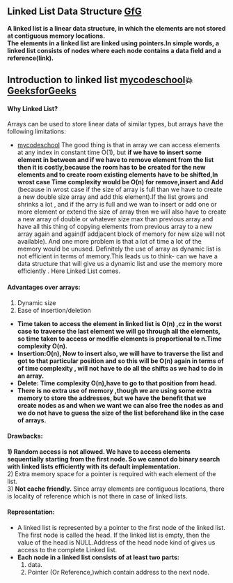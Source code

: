 ## Linked List Data Structure    [GfG](https://www.geeksforgeeks.org/data-structures/linked-list/)  
**A linked list is a linear data structure, in which the elements are not stored at contiguous memory locations.**  
**The elements in a linked list are linked using pointers.In simple words, a linked list consists of nodes where each node contains a data field and a reference(link).**  
## Introduction to linked list [mycodeschool](https://www.youtube.com/watch?v=NobHlGUjV3g&list=PL2_aWCzGMAwI3W_JlcBbtYTwiQSsOTa6P&index=3):boom:[GeeksforGeeks](https://www.geeksforgeeks.org/linked-list-set-1-introduction/)    
#### Why Linked List?   
Arrays can be used to store linear data of similar types, but arrays have the following limitations:  
*  [mycodeschool](https://www.youtube.com/watch?v=HdFG8L1sajw&list=PL2_aWCzGMAwI3W_JlcBbtYTwiQSsOTa6P&index=2) The good thing is that in array we can access elements at any index in constant time O(1), but **if we have to insert some element in between and if we have to remove element from the list then it is costly,because the room has to be created for the new elements and to create room existing elements have to be shifted,In wrost case Time complexity would be O(n) for remove,insert and Add** (because in wrost case if the size of array is full than we have to create a new double size array and add this element).If the list grows and shrinks a lot , and if the arry is full and we wan to insert or add one or more element or extend the size of array then we will also have to create a new array of double or whatever size max than previous array and have all this thing of copying elements from previous array to a new array again and again(If addjacent block of memory for new size will not available). And one more problem is that a lot of time a lot of the memory would be unused. Definitely the use of array as dynamic list is not efficient in terms of memory.This leads us to think- can we have a data structure that will give us a dynamic list and use the memory more efficiently . Here Linked List comes.   
#### Advantages over arrays:  
1) Dynamic size  
2) Ease of insertion/deletion   
* **Time taken to access the element in linked list is O(n) ,cz in the worst case to traverse the last element we will go through all the elements, so time taken to access or modifie elements is proportional to n.Time complexity O(n).**    
* **Insertion:O(n), Now to insert also, we will have to traverse the list and got to that particular position and so this will be O(n) again in terms of of time complexity ,  will not have to do all the shifts as we had to do in an array.**     
* **Delete: Time complexity O(n),have to go to that position from head.**  
* **There  is no extra use of memory ,though we are using some extra memory to store the addresses, but we have the benefit that we create nodes as and when we want we can also free the nodes as and we do not have to guess the size of the list beforehand like in the case of arrays.**  
#### Drawbacks:  
**1) Random access is not allowed. We have to access elements sequentially starting from the first node. So we cannot do binary search with linked lists efficiently with its default implementation.**  
2) Extra memory space for a pointer is required with each element of the list.  
3) **Not cache friendly.** Since array elements are contiguous locations, there is locality of reference which is not there in case of linked lists.
#### Representation:  
* A linked list is represented by a pointer to the first node of the linked list. The first node is called the head. If the linked list is empty, then the value of the head is NULL.Address of the head node kind of gives us access to the complete Linked list.   
* **Each node in a linked list consists of at least two parts:**  
  1) data.   
  2) Pointer (Or Reference,)which contain address to the next node.    
